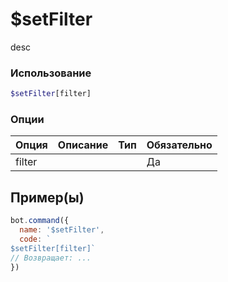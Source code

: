 # $setFilter
desc
### Использование
```php
$setFilter[filter]
```

### Опции

| Опция | Описание | Тип | Обязательно |
|--------|-------------|------|----------|
| filter |  |  | Да |  
## Пример(ы)

```javascript
bot.command({
  name: '$setFilter',
  code: `
$setFilter[filter]`
// Возвращает: ...
})
```